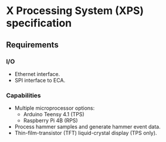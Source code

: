 # X Processing System (XPS) specification

## Requirements

### I/O
* Ethernet interface.
* SPI interface to ECA.

### Capabilities
* Multiple microprocessor options:
  * Arduino Teensy 4.1 (TPS)
  * Raspberry Pi 4B (RPS)
* Process hammer samples and generate hammer event data.
* Thin-film-transistor (TFT) liquid-crystal display (TPS only).